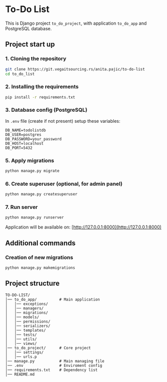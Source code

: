 # To-Do List

This is Django project `to_do_project`, with application `to_do_app` and PostgreSQL database.

## Project start up

### 1. Cloning the repository

```sh
git clone https://git.vegaitsourcing.rs/anita.pajic/to-do-list
cd to_do_list
```

### 2. Installing the requirements

```sh
pip install -r requirements.txt
```

### 3. Database config (PostgreSQL)

In `.env` file (create if not present) setup these variables:

```
DB_NAME=todolistdb
DB_USER=postgres
DB_PASSWORD=your_password
DB_HOST=localhost
DB_PORT=5432
```

### 5. Apply migrations

```sh
python manage.py migrate
```

### 6. Create superuser (optional, for admin panel)

```sh
python manage.py createsuperuser
```

### 7. Run server

```sh
python manage.py runserver
```

Application will be available on: [http://127.0.0.1:8000](http://127.0.0.1:8000)

## Additional commands

### Creation of new migrations

```sh
python manage.py makemigrations
```

## Project structure

```
TO-DO-LIST/
│── to_do_app/          # Main application
│   │── exceptions/
│   │── managers/
│   │── migrations/
│   │── models/
│   │── permissions/
│   │── serializers/
│   │── templates/
│   │── tests/
│   │── utils/
│   │── views/
│── to_do_project/      # Core project 
│   │── settings/
│   │── urls.p
│── manage.py           # Main managing file
│── .env                # Enviroment config
│── requirements.txt    # Dependency list
│── README.md 
```
